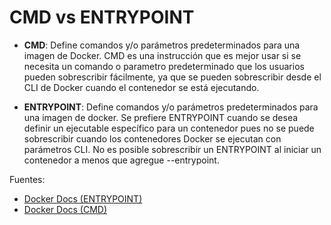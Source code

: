 # CMD vs ENTRYPOINT

- **CMD**: Define comandos y/o parámetros predeterminados para una imagen de Docker. CMD es una instrucción que es mejor usar si se necesita un comando o parametro predeterminado que los usuarios pueden sobrescribir fácilmente, ya que se pueden sobrescribir desde el CLI de Docker cuando el contenedor se está ejecutando.

- **ENTRYPOINT**: Define comandos y/o parámetros predeterminados para una imagen de docker. Se prefiere ENTRYPOINT cuando se desea definir un ejecutable específico para un contenedor pues no se puede sobrescribir cuando los contenedores Docker se ejecutan con parámetros CLI. No es posible sobrescribir un ENTRYPOINT al iniciar un contenedor a menos que agregue --entrypoint.

Fuentes:

- [Docker Docs (ENTRYPOINT)](https://docs.docker.com/engine/reference/builder/#entrypoint)
- [Docker Docs (CMD)](https://docs.docker.com/engine/reference/builder/#cmd)
